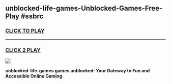 
## unblocked-life-games-Unblocked-Games-Free-Play #ssbrc
<h3>
<a href="https://us.freeplayer.one?title=unblocked-life-games&ref=9M">CLICK TO PLAY</a></h3>
<hr>

<h3>
<a href="https://us.freeplayer.one?title=unblocked-life-games&ref=9M">CLICK 2 PLAY</a>
  
</h3>

<a href="https://us.freeplayer.one?title=unblocked-life-games&ref=9M"><img src="https://clearcache.store/games.png"></a>


**unblocked-life-games games unblocked: Your Gateway to Fun and Accessible Online Gaming**
